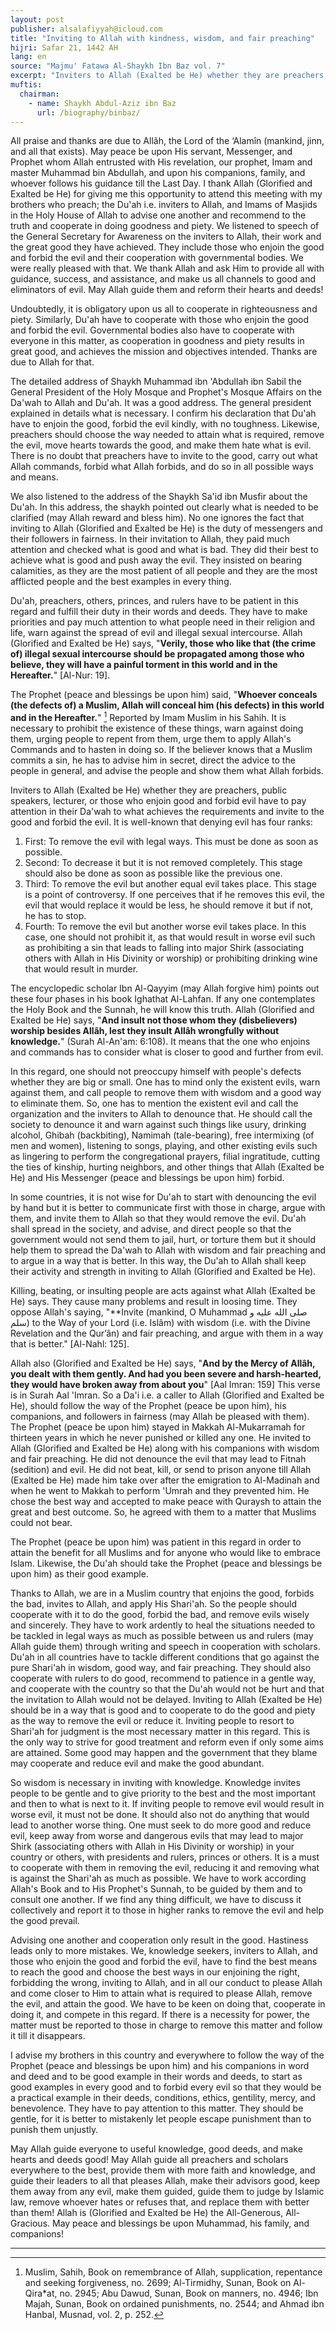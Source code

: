 ```yaml
---
layout: post
publisher: alsalafiyyah@icloud.com
title: "Inviting to Allah with kindness, wisdom, and fair preaching"
hijri: Safar 21, 1442 AH
lang: en
source: "Majmu' Fatawa Al-Shaykh Ibn Baz vol. 7"
excerpt: "Inviters to Allah (Exalted be He) whether they are preachers, public speakers, lecturer, or those who enjoin good and forbid evil have to pay attention in their Da'wah to what achieves the requirements and invite to the good and forbid the evil."
muftis:
  chairman: 
    - name: Shaykh Abdul-Aziz ibn Baz
      url: /biography/binbaz/
---
```


All praise and thanks are due to Allâh, the Lord of the ‘Alamîn (mankind, jinn, and all that exists). May peace be upon His servant, Messenger, and Prophet whom Allah entrusted with His revelation, our prophet, Imam and master Muhammad bin Abdullah, and upon his companions, family, and whoever follows his guidance till the Last Day. I thank Allah (Glorified and Exalted be He) for giving me this opportunity to attend this meeting with my brothers who preach; the Du'ah i.e. inviters to Allah, and Imams of Masjids in the Holy House of Allah to advise one another and recommend to the truth and cooperate in doing goodness and piety. We listened to speech of the General Secretary for Awareness on the inviters to Allah, their work and the great good they have achieved. They include those who enjoin the good and forbid the evil and their cooperation with governmental bodies. We were really pleased with that. We thank Allah and ask Him to provide all with guidance, success, and assistance, and make us all channels to good and eliminators of evil. May Allah guide them and reform their hearts and deeds!

Undoubtedly, it is obligatory upon us all to cooperate in righteousness and piety. Similarly, Du'ah have to cooperate with those who enjoin the good and forbid the evil. Governmental bodies also have to cooperate with everyone in this matter, as cooperation in goodness and piety results in great good, and achieves the mission and objectives intended. Thanks are due to Allah for that. 

The detailed address of Shaykh Muhammad ibn 'Abdullah ibn Sabil the General President of the Holy Mosque and Prophet's Mosque Affairs on the Da'wah to Allah and Du'ah. It was a good address. The general president explained in details what is necessary. I confirm his declaration that Du'ah have to enjoin the good, forbid the evil kindly, with no toughness. Likewise, preachers should choose the way needed to attain what is required, remove the evil, move hearts towards the good, and make them hate what is evil. There is no doubt that preachers have to invite to the good, carry out what Allah commands, forbid what Allah forbids, and do so in all possible ways and means.

We also listened to the address of the Shaykh Sa'id ibn Musfir about the Du'ah. In this address, the shaykh pointed out clearly what is needed to be clarified (may Allah reward and bless him). No one ignores the fact that inviting to Allah (Glorified and Exalted be He) is the duty of messengers and their followers in fairness. In their invitation to Allah, they paid much attention and checked what is good and what is bad. They did their best to achieve what is good and push away the evil. They insisted on bearing calamities, as they are the most patient of all people and they are the most afflicted people and the best examples in every thing.

Du'ah, preachers, others, princes, and rulers have to be patient in this regard and fulfill their duty in their words and deeds. They have to make priorities and pay much attention to what people need in their religion and life, warn against the spread of evil and illegal sexual intercourse. Allah (Glorified and Exalted be He) says, "**Verily, those who like that (the crime of) illegal sexual intercourse should be propagated among those who believe, they will have a painful torment in this world and in the Hereafter.**" [Al-Nur: 19].

The Prophet (peace and blessings be upon him) said, "**Whoever conceals (the defects of) a Muslim, Allah will conceal him (his defects) in this world and in the Hereafter.**" [^1] Reported by Imam Muslim in his Sahih. It is necessary to prohibit the existence of these things, warn against doing them, urging people to repent from them, urge them to apply Allah's Commands and to hasten in doing so. If the believer knows that a Muslim commits a sin, he has to advise him in secret, direct the advice to the people in general, and advise the people and show them what Allah forbids.

Inviters to Allah (Exalted be He) whether they are preachers, public speakers, lecturer, or those who enjoin good and forbid evil have to pay attention in their Da'wah to what achieves the requirements and invite to the good and forbid the evil. It is well-known that denying evil has four ranks: 

1. First: To remove the evil with legal ways. This must be done as soon as possible.
2. Second: To decrease it but it is not removed completely. This stage should also be done as soon as possible like the previous one.
3. Third: To remove the evil but another equal evil takes place. This stage is a point of controversy. If one perceives that if he removes this evil, the evil that would replace it would be less, he should remove it but if not, he has to stop.
4. Fourth: To remove the evil but another worse evil takes place. In this case, one should not prohibit it, as that would result in worse evil such as prohibiting a sin that leads to falling into major Shirk (associating others with Allah in His Divinity or worship) or prohibiting drinking wine that would result in murder.

The encyclopedic scholar Ibn Al-Qayyim (may Allah forgive him) points out these four phases in his book Ighathat Al-Lahfan. If any one contemplates the Holy Book and the Sunnah, he will know this truth. Allah (Glorified and Exalted be He) says, "**And insult not those whom they (disbelievers) worship besides Allâh, lest they insult Allâh wrongfully without knowledge.**" (Surah Al-An'am: 6:108). It means that the one who enjoins and commands has to consider what is closer to good and further from evil.

In this regard, one should not preoccupy himself with people's defects whether they are big or small. One has to mind only the existent evils, warn against them, and call people to remove them with wisdom and a good way to eliminate them. So, one has to mention the existent evil and call the organization and the inviters to Allah to denounce that. He should call the society to denounce it and warn against such things like usury, drinking alcohol, Ghibah (backbiting), Namimah (tale-bearing), free intermixing (of men and women), listening to songs, playing, and other existing evils such as lingering to perform the congregational prayers, filial ingratitude, cutting the ties of kinship, hurting neighbors, and other things that Allah (Exalted be He) and His Messenger (peace and blessings be upon him) forbid.

In some countries, it is not wise for Du'ah to start with denouncing the evil by hand but it is better to communicate first with those in charge, argue with them, and invite them to Allah so that they would remove the evil. Du'ah shall spread in the society, and advise, and direct people so that the government would not send them to jail, hurt, or torture them but it should help them to spread the Da'wah to Allah with wisdom and fair preaching and to argue in a way that is better. In this way, the Du'ah to Allah shall keep their activity and strength in inviting to Allah (Glorified and Exalted be He).

Killing, beating, or insulting people are acts against what Allah (Exalted be He) says. They cause many problems and result in loosing time. They oppose Allah's saying, "**Invite (mankind, O Muhammad صلى الله عليه و سلم) to the Way of your Lord (i.e. Islâm) with wisdom (i.e. with the Divine Revelation and the Qur’ân) and fair preaching, and argue with them in a way that is better." [Al-Nahl: 125]. 

Allah also (Glorified and Exalted be He) says, "**And by the Mercy of Allâh, you dealt with them gently. And had you been severe and harsh-hearted, they would have broken away from about you**" [Aal Imran: 159] This verse is in Surah Aal 'Imran. So a Da'i i.e. a caller to Allah (Glorified and Exalted be He), should follow the way of the Prophet (peace be upon him), his companions, and followers in fairness (may Allah be pleased with them). The Prophet (peace be upon him) stayed in Makkah Al-Mukarramah for thirteen years in which he never punished or killed any one. He invited to Allah (Glorified and Exalted be He) along with his companions with wisdom and fair preaching. He did not denounce the evil that may lead to Fitnah (sedition) and evil. He did not beat, kill, or send to prison anyone till Allah (Exalted be He) made him take over after the emigration to Al-Madinah and when he went to Makkah to perform 'Umrah and they prevented him. He chose the best way and accepted to make peace with Quraysh to attain the great and best outcome. So, he agreed with them to a matter that Muslims could not bear. 

The Prophet (peace be upon him) was patient in this regard in order to attain the benefit for all Muslims and for anyone who would like to embrace Islam. Likewise, the Du'ah should take the Prophet (peace and blessings be upon him) as their good example.

Thanks to Allah, we are in a Muslim country that enjoins the good, forbids the bad, invites to Allah, and apply His Shari'ah. So the people should cooperate with it to do the good, forbid the bad, and remove evils wisely and sincerely. They have to work ardently to heal the situations needed to be tackled in legal ways as much as possible between us and rulers (may Allah guide them) through writing and speech in cooperation with scholars. Du'ah in all countries have to tackle different conditions that go against the pure Shari'ah in wisdom, good way, and fair preaching. They should also cooperate with rulers to do good, recommend to patience in a gentle way, and cooperate with the country so that the Du'ah would not be hurt and that the invitation to Allah would not be delayed. Inviting to Allah (Exalted be He) should be in a way that is good and to cooperate to do the good and piety as the way to remove the evil or reduce it. Inviting people to resort to Shari'ah for judgment is the most necessary matter in this regard. This is the only way to strive for good treatment and reform even if only some aims are attained. Some good may happen and the government that they blame may cooperate and reduce evil and make the good abundant.

So wisdom is necessary in inviting with knowledge. Knowledge invites people to be gentle and to give priority to the best and the most important and then to what is next to it.  If inviting people to remove evil would result in worse evil, it must not be done. It should also not do anything that would lead to another worse thing. One must seek to do more good and reduce evil, keep away from worse and dangerous evils that may lead to major Shirk (associating others with Allah in His Divinity or worship) in your country or others, with presidents and rulers, princes or others. It is a must to cooperate with them in removing the evil, reducing it and removing what is against the Shari'ah as much as possible. We have to work according Allah's Book and to His Prophet's Sunnah, to be guided by them and to consult one another. If we find any thing difficult, we have to discuss it collectively and report it to those in higher ranks to remove the evil and help the good prevail.

Advising one another and cooperation only result in the good. Hastiness leads only to more mistakes. We, knowledge seekers, inviters to Allah, and those who enjoin the good and forbid the evil, have to find the best means to reach the good and choose the best ways in our enjoining the right, forbidding the wrong, inviting to Allah, and in all our conduct to please Allah and come closer to Him to attain what is required to please Allah, remove the evil, and attain the good. We have to be keen on doing that, cooperate in doing it, and compete in this regard. If there is a necessity for power, the matter must be reported to those in charge to remove this matter and follow it till it disappears.

I advise my brothers in this country and everywhere to follow the way of the Prophet (peace and blessings be upon him) and his companions in word and deed and to be good example in their words and deeds, to start as good examples in every good and to forbid every evil so that they would be a practical example in their deeds, conditions, ethics, gentility, mercy, and benevolence. They have to pay attention to this matter. They should be gentle, for it is better to mistakenly let people escape punishment than to punish them unjustly.

May Allah guide everyone to useful knowledge, good deeds, and make hearts and deeds good! May Allah guide all preachers and scholars everywhere to the best, provide them with more faith and knowledge, and guide their leaders to all that pleases Allah, make their advisors good, keep them away from any evil, make them guided, guide them to judge by Islamic law, remove whoever hates or refuses that, and replace them with better than them! Allah is (Glorified and Exalted be He) the All-Generous, All-Gracious. May peace and blessings be upon Muhammad, his family, and companions!

---

[^1]: Muslim, Sahih, Book on remembrance of Allah, supplication, repentance and seeking forgiveness, no. 2699; Al-Tirmidhy, Sunan, Book on Al-Qira*at, no. 2945; Abu Dawud, Sunan, Book on manners, no. 4946; Ibn Majah, Sunan, Book on ordained punishments, no. 2544; and Ahmad ibn Hanbal, Musnad, vol. 2, p. 252.
